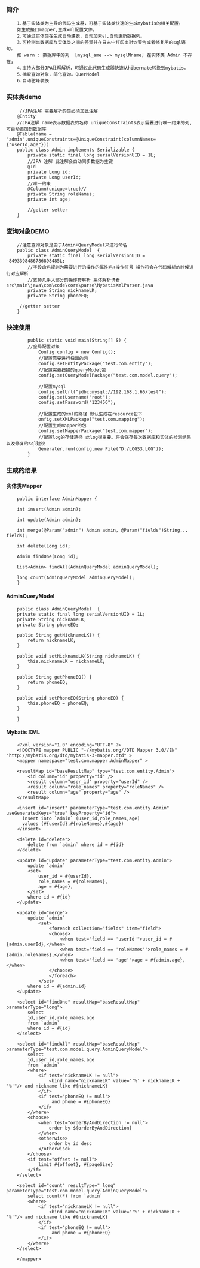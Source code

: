 ### 简介
        1.基于实体类为主导的代码生成器，可基于实体类快速的生成mybatis的相关配置。
        如生成接口mapper,生成xml配置文件。
        2.可通过实体类在生成自动建表，自动加索引,自动更新数据列。
        3.可检测出数据库与实体类之间的差异并在日志中打印出对饮警告或者修复用的sql语句。
        如 warn : 数据库中的列  [mysql_ame --> mysqlNname] 在实体类 Admin 不存在;
        4.支持大部分JPA注解解析，可通过此代码生成器快速从hibernate转换到mybatis。
        5.抽取查询对象，简化查询。QuerModel
        6.自动驼峰装换
### 实体类demo
         //JPA注解 需要解析的类必须加此注解
        @Entity
        //JPA注解 name表示数据表的名称 uniqueConstraints表示需要进行唯一约束的列,可自动追加到数据库
        @Table(name = "admin",uniqueConstraints=@UniqueConstraint(columnNames={"userId,age"}))
        public class Admin implements Serializable {
            private static final long serialVersionUID = 1L;
            //JPA 注解 此注解会自动同步数据为主键
            @Id
            private Long id;
            private Long userId;
            //唯一约束
            @Column(unique=true)//
            private String roleNames;
            private int age;
        
            //getter setter
        }
### 查询对象DEMO
        //注意查询对象是由于Admin+QueryModel来进行命名
        public class AdminQueryModel  {
            private static final long serialVersionUID = -8493398486786898485L;
            //字段命名规则为需要进行的操作的属性名+操作符号 操作符会在代码解析的时候进行对应解析
            //支持几乎大部分的操作符解析 集体解析请看src\main\java\com\code\core\parse\MybatisXmlParser.java
            private String nicknameLK;
            private String phoneEQ;
        
         //getter setter
        }

### 快速使用
            public static void main(String[] S) {
            //全局配置对象
                Config config = new Config();
                //配置需要进行扫面的包
                config.setEntityPackage("test.com.entity");
                //配置需要扫描的queryModel包
                config.setQueryModelPackage("test.com.model.query");
                
                //配置mysql
                config.setUrl("jdbc:mysql://192.168.1.66/test");
                config.setUsername("root");
                config.setPassword("123456");
                
                //配置生成的xml的路径 默认生成在resource包下
                onfig.setXMLPackage("test.com.mapping");
                //配置生成mapper的包
                config.setMapperPackage("test.com.mapper");
                //配置log的存储路径 此log很重要。将会保存每次数据库和实体的检测结果以及修复的sql建议
                Generater.run(config,new File("D:/LOGS3.LOG"));
            }
            
### 生成的结果   

#### 实体类Mapper

        public interface AdminMapper {
        
        int insert(Admin admin);
        
        int update(Admin admin);
        
        int merge(@Param("admin") Admin admin, @Param("fields")String... fields);
        
        int delete(Long id);
        
        Admin findOne(Long id);
        
        List<Admin> findAll(AdminQueryModel adminQueryModel);
        
        long count(AdminQueryModel adminQueryModel);
        }
        
#### AdminQueryModel            
        public class AdminQueryModel  {
        private static final long serialVersionUID = 1L;
        private String nicknameLK;
        private String phoneEQ;
        
        public String getNicknameLK() {
            return nicknameLK;
        }
        
        public void setNicknameLK(String nicknameLK) {
            this.nicknameLK = nicknameLK;
        }
        
        public String getPhoneEQ() {
            return phoneEQ;
        }
        
        public void setPhoneEQ(String phoneEQ) {
            this.phoneEQ = phoneEQ;
        }
        
        }
        
 #### Mybatis XML        
        <?xml version="1.0" encoding="UTF-8" ?>
        <!DOCTYPE mapper PUBLIC "-//mybatis.org//DTD Mapper 3.0//EN" "http://mybatis.org/dtd/mybatis-3-mapper.dtd" >
        <mapper namespace="test.com.mapper.AdminMapper" >
        
        <resultMap id="baseResultMap" type="test.com.entity.Admin">
            <id column="id" property="id" />
            <result column="user_id" property="userId" />
            <result column="role_names" property="roleNames" />
            <result column="age" property="age" />
        </resultMap>
        
        <insert id="insert" parameterType="test.com.entity.Admin" useGeneratedKeys="true" keyProperty="id">
          insert into `admin` (user_id,role_names,age)
          values (#{userId},#{roleNames},#{age})
        </insert>
        
        <delete id="delete">
            delete from `admin` where id = #{id}
        </delete>
        
        <update id="update" parameterType="test.com.entity.Admin">
            update `admin`
            <set>
                user_id = #{userId},
                role_names = #{roleNames},
                age = #{age},
            </set>
            where id = #{id}
        </update>
        
        <update id="merge">
            update `admin`
                <set>
                    <foreach collection="fields" item="field">
                    <choose>
                        <when test="field == 'userId'">user_id = #{admin.userId},</when>
                        <when test="field == 'roleNames'">role_names = #{admin.roleNames},</when>
                        <when test="field == 'age'">age = #{admin.age},</when>
                    </choose>
                    </foreach>
                </set>
            where id = #{admin.id}
        </update>
        
        <select id="findOne" resultMap="baseResultMap" parameterType="long">
            select
            id,user_id,role_names,age
            from `admin`
            where id = #{id}
        </select>
        
        <select id="findAll" resultMap="baseResultMap" parameterType="test.com.model.query.AdminQueryModel">
            select
            id,user_id,role_names,age
            from `admin`
            <where>
                <if test="nicknameLK != null">
                    <bind name="nicknameLK" value="'%' + nicknameLK + '%'"/> and nickname like #{nicknameLK}
                </if>
                <if test="phoneEQ != null">
                     and phone = #{phoneEQ}
                </if>
            </where>
            <choose>
                <when test="orderByAndDirection != null">
                    order by ${orderByAndDirection}
                </when>
                <otherwise>
                    order by id desc
                </otherwise>
            </choose>
            <if test="offset != null">
                limit #{offset}, #{pageSize}
            </if>
        </select>
        
        <select id="count" resultType="_long" parameterType="test.com.model.query.AdminQueryModel">
            select count(*) from `admin`
            <where>
                <if test="nicknameLK != null">
                    <bind name="nicknameLK" value="'%' + nicknameLK + '%'"/> and nickname like #{nicknameLK}
                </if>
                <if test="phoneEQ != null">
                     and phone = #{phoneEQ}
                </if>
            </where>
        </select>
        
        </mapper>         
        
